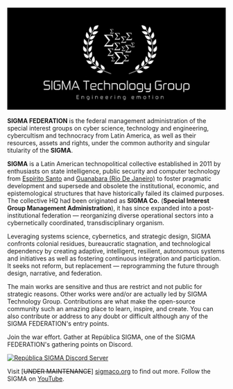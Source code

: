 ![SIGMA](https://github.com/sigmaco/.github/blob/main/images/sigma-tech-banner.png) 

**SIGMA FEDERATION** is the federal management administration of the special interest groups on cyber science, technology and engineering, cybercultism and technocracy from Latin America, as well as their resources, assets and rights, under the common authority and singular titularity of the **SIGMA**.

**SIGMA** is a Latin American technopolitical collective established in 2011 by enthusiasts on state intelligence, public security and computer technology from [Espírito Santo](https://en.wikipedia.org/wiki/Esp%C3%ADrito_Santo) and [Guanabara (Rio De Janeiro)](https://en.wikipedia.org/wiki/Rio_de_Janeiro_(state)) to foster pragmatic development and supersede and obsolete the institutional, economic, and epistemological structures that have historically failed its claimed purposes. The collective HQ had been originated as **SIGMA Co.** (**Special Interest Group Management Administration**), it has since expanded into a post-institutional federation — reorganizing diverse operational sectors into a cybernetically coordinated, transdisciplinary organism.

Leveraging systems science, cybernetics, and strategic design, SIGMA confronts colonial residues, bureaucratic stagnation, and technological dependency by creating adaptive, intelligent, resilient, autonomous systems and initiatives as well as fostering continuous integration and participation. It seeks not reform, but replacement — reprogramming the future through design, narrative, and federation.

The main works are sensitive and thus are restrict and not public for strategic reasons. Other works were and/or are actually led by SIGMA Technology Group.
Contributions are what make the open-source community such an amazing place to learn, inspire, and create.
You can also contribute or address to any doubt or difficult although any of the SIGMA FEDERATION's entry points.


Join the war effort. Gather at República SIGMA, one of the SIGMA FEDERATION's gathering points on Discord.

[![República SIGMA Discord Server](https://discord.com/api/guilds/349379672351571969/widget.png?style=banner2)](https://sigmaco.org/discord)

Visit \[~~UNDER MAINTENANCE~~\] [sigmaco.org](https://sigmaco.org) to find out more.
Follow the SIGMA on [YouTube](https://www.youtube.com/@sigmaco_org).
